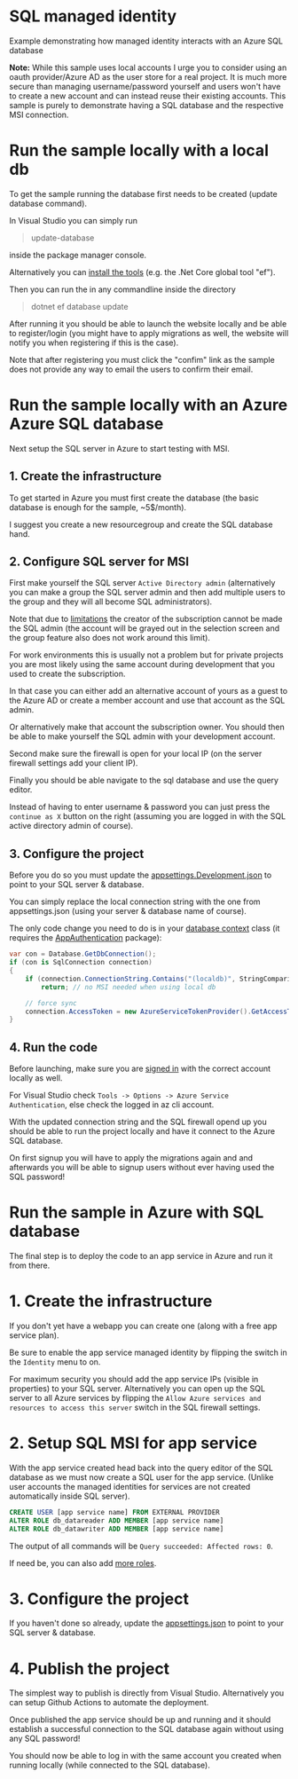 # SQL managed identity

Example demonstrating how managed identity interacts with an Azure SQL database

**Note:** While this sample uses local accounts I urge you to consider using an oauth provider/Azure AD as the user store for a real project. It is much more secure than managing username/password yourself and users won't have to create a new account and can instead reuse their existing accounts. This sample is purely to demonstrate having a SQL database and the respective MSI connection.

# Run the sample locally with a local db

To get the sample running the database first needs to be created (update database command).

In Visual Studio you can simply run

> update-database

inside the package manager console.

Alternatively you can [install the tools](https://docs.microsoft.com/ef/core/miscellaneous/cli/index) (e.g. the .Net Core global tool "ef").

Then you can run the in any commandline inside the directory

> dotnet ef database update

After running it you should be able to launch the website locally and be able to register/login (you might have to apply migrations as well, the website will notify you when registering if this is the case).

Note that after registering you must click the "confim" link as the sample does not provide any way to email the users to confirm their email.

# Run the sample locally with an Azure Azure SQL database

Next setup the SQL server in Azure to start testing with MSI.

## 1. Create the infrastructure

To get started in Azure you must first create the database (the basic database is enough for the sample, ~5$/month).

I suggest you create a new resourcegroup and create the SQL database hand.

## 2. Configure SQL server for MSI

First make yourself the SQL server `Active Directory admin` (alternatively you can make a group the SQL server admin and then add multiple users to the group and they will all become SQL administrators).

Note that due to [limitations](https://docs.microsoft.com/azure/sql-database/sql-database-aad-authentication#azure-ad-features-and-limitations) the creator of the subscription cannot be made the SQL admin (the account will be grayed out in the selection screen and the group feature also does not work around this limit).

For work environments this is usually not a problem but for private projects you are most likely using the same account during development that you used to create the subscription.

In that case you can either add an alternative account of yours as a guest to the Azure AD or create a member account and use that account as the SQL admin.

Or alternatively make that account the subscription owner. You should then be able to make yourself the SQL admin with your development account.

Second make sure the firewall is open for your local IP (on the server firewall settings add your client IP).

Finally you should be able navigate to the sql database and use the query editor.

Instead of having to enter username & password you can just press the `continue as X` button on the right (assuming you are logged in with the SQL active directory admin of course).

## 3. Configure the project

Before you do so you must update the [appsettings.Development.json](./SQLManagedIdentity/appsettings.Development.json) to point to your SQL server & database.

You can simply replace the local connection string with the one from appsettings.json (using your server & database name of course).

The only code change you need to do is in your [database context](./SqlManagedIdentity/Data/ApplicationDbContext.cs) class (it requires the [AppAuthentication](https://www.nuget.org/packages/Microsoft.Azure.Services.AppAuthentication) package):

``` csharp
var con = Database.GetDbConnection();
if (con is SqlConnection connection)
{
    if (connection.ConnectionString.Contains("(localdb)", StringComparison.OrdinalIgnoreCase))
        return; // no MSI needed when using local db

    // force sync 
    connection.AccessToken = new AzureServiceTokenProvider().GetAccessTokenAsync("https://database.windows.net/").Result;
}
```

## 4. Run the code

Before launching, make sure you are [signed in](https://docs.microsoft.com/azure/app-service/app-service-web-tutorial-connect-msi#set-up-visual-studio) with the correct account locally as well.

For Visual Studio check `Tools -> Options -> Azure Service Authentication`, else check the logged in az cli account.

With the updated connection string and the SQL firewall opend up you should be able to run the project locally and have it connect to the Azure SQL database.

On first signup you will have to apply the migrations again and and afterwards you will be able to signup users without ever having used the SQL password!

# Run the sample in Azure with SQL database

The final step is to deploy the code to an app service in Azure and run it from there.

# 1. Create the infrastructure

If you don't yet have a webapp you can create one (along with a free app service plan).

Be sure to enable the app service managed identity by flipping the switch in the `Identity` menu to on.

For maximum security you should add the app service IPs (visible in properties) to your SQL server. Alternatively you can open up the SQL server to all Azure services by flipping the `Allow Azure services and resources to access this server` switch in the SQL firewall settings.

# 2. Setup SQL MSI for app service

With the app service created head back into the query editor of the SQL database as we must now create a SQL user for the app service. (Unlike user accounts the managed identities for services are not created automatically inside SQL server).


``` sql
CREATE USER [app service name] FROM EXTERNAL PROVIDER
ALTER ROLE db_datareader ADD MEMBER [app service name]
ALTER ROLE db_datawriter ADD MEMBER [app service name]
```

The output of all commands will be `Query succeeded: Affected rows: 0`.

If need be, you can also add [more roles](https://docs.microsoft.com/sql/relational-databases/security/authentication-access/database-level-roles#fixed-database-roles).

# 3. Configure the project

If you haven't done so already, update the [appsettings.json](./SqlManagedIdentity/appsettings.json) to point to your SQL server & database.

# 4. Publish the project

The simplest way to publish is directly from Visual Studio. Alternatively you can setup Github Actions to automate the deployment.

Once published the app service should be up and running and it should establish a successful connection to the SQL database again without using any SQL password!

You should now be able to log in with the same account you created when running locally (while connected to the SQL database).